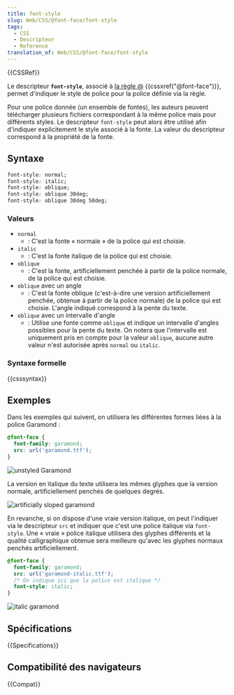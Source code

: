 ```yaml
---
title: font-style
slug: Web/CSS/@font-face/font-style
tags:
  - CSS
  - Descripteur
  - Reference
translation_of: Web/CSS/@font-face/font-style
---
```


{{CSSRef}}

Le descripteur **`font-style`**, associé à [la règle @](/fr/docs/Web/CSS/At-rule) {{cssxref("@font-face")}}, permet d'indiquer le style de police pour la police définie via la règle.

Pour une police donnée (un ensemble de fontes), les auteurs peuvent télécharger plusieurs fichiers correspondant à la même police mais pour différents styles. Le descripteur `font-style` peut alors être utilisé afin d'indiquer explicitement le style associé à la fonte. La valeur du descripteur correspond à la propriété de la fonte.

## Syntaxe

```css
font-style: normal;
font-style: italic;
font-style: oblique;
font-style: oblique 30deg;
font-style: oblique 30deg 50deg;
```

### Valeurs

- `normal`
  - : C'est la fonte « normale » de la police qui est choisie.
- `italic`
  - : C'est la fonte italique de la police qui est choisie.
- `oblique`
  - : C'est la fonte, artificiellement penchée à partir de la police normale, de la police qui est choisie.
- `oblique` avec un angle
  - : C'est la fonte oblique (c'est-à-dire une version artificiellement penchée, obtenue à partir de la police normale) de la police qui est choisie. L'angle indiqué correspond à la pente du texte.
- `oblique` avec un intervalle d'angle
  - : Utilise une fonte comme `oblique` et indique un intervalle d'angles possibles pour la pente du texte. On notera que l'intervalle est uniquement pris en compte pour la valeur `oblique`, aucune autre valeur n'est autorisée après `normal` ou `italic`.

### Syntaxe formelle

{{csssyntax}}

## Exemples

Dans les exemples qui suivent, on utilisera les différentes formes liées à la police Garamond :

```css
@font-face {
  font-family: garamond;
  src: url('garamond.ttf');
}
```

![unstyled Garamond](garamondunstyled.jpg)

La version en italique du texte utilisera les mêmes glyphes que la version normale, artificiellement penchés de quelques degrés.

![artificially sloped garamond](garamondartificialstyle.jpg)

En revanche, si on dispose d'une vraie version italique, on peut l'indiquer via le descripteur `src` et indiquer que c'est une police italique via `font-style`. Une « vraie » police italique utilisera des glyphes différents et la qualité calligraphique obtenue sera meilleure qu'avec les glyphes normaux penchés artificiellement.

```css
@font-face {
  font-family: garamond;
  src: url('garamond-italic.ttf');
  /* On indique ici que la police est italique */
  font-style: italic;
}
```

![italic garamond](garamonditalic.jpg)

## Spécifications

{{Specifications}}

## Compatibilité des navigateurs

{{Compat}}
